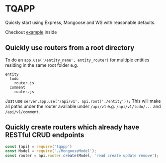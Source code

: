 # TQAPP

Quickly start using Express, Mongoose and WS with reasonable defaults.

Checkout [example](example/index.js) inside

## Quickly use routers from a root directory

To do an `app.use('/entity_name', entity_router)` for multiple entities residing in the same root folder e.g.
```
entity
  todo
    router.js
  comment
    router.js
```
Just use `server.app.use('/api/v1', api.root('./entity'));`
This will make all paths under the router available under `/api/v1`
e.g. `/api/v1/todo/...` and `/api/v1/comment`.

## Quickly create routers which already have RESTful CRUD endpoints

```javascript
const {api} = require('tqapp')
const Model = require('./MongooseModel');
const router = api.router.create(Model, 'read create update remove');
```